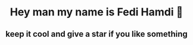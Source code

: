 
<div align="center">
 
# Hey man my name is Fedi Hamdi :wave:

## keep it cool and give a star if you like something

